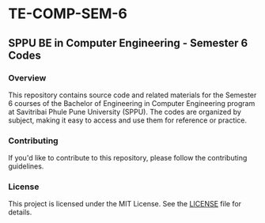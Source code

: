 # TE-COMP-SEM-6
## SPPU BE in Computer Engineering - Semester 6 Codes
### Overview
This repository contains source code and related materials for the Semester 6 courses of the Bachelor of Engineering in Computer Engineering program at Savitribai Phule Pune University (SPPU). The codes are organized by subject, making it easy to access and use them for reference or practice.

### Contributing
If you'd like to contribute to this repository, please follow the contributing guidelines.

### License
This project is licensed under the MIT License. See the [LICENSE](LICENSE) file for details.
